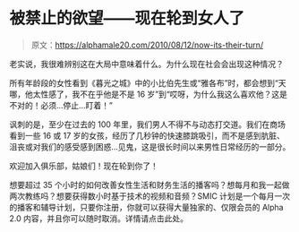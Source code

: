 # 被禁止的欲望——现在轮到女人了

> 原文：<https://alphamale20.com/2010/08/12/now-its-their-turn/>

老实说，我很难辨别这在大局中意味着什么。为什么现在社会会出现这种情况？

所有年龄段的女性看到《暮光之城》中的小比伯先生或“雅各布”时，都会想到“天哪，他太性感了，我不在乎他是不是 16 岁”到“哎呀，为什么我这么喜欢他？这是不对的！必须…停止…盯着！”

讽刺的是，至少在过去的 100 年里，我们男人不得不与动态打交道。我们在商场看到一些 16 或 17 岁的女孩，经历了几秒钟的快速膝跳吸引，而不是感到肮脏、沮丧或对我们的感受感到困惑…见鬼，这是很长时间以来男性日常经历的一部分。

欢迎加入俱乐部，姑娘们！现在轮到你了！

想要超过 35 个小时的如何改善女性生活和财务生活的播客吗？想每月和我一起做两次教练吗？想要获得数小时基于技术的视频和音频？SMIC 计划是一个每月一次的播客和辅导计划，只要你注册，你就可以获得大量独家的、仅限会员的 Alpha 2.0 内容，并且你可以随时取消。详情请点击此处。